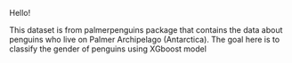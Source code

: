Hello! 

This dataset is from palmerpenguins package that contains the data about penguins who live on Palmer Archipelago (Antarctica). 
The goal here is to classify the gender of penguins using XGboost model 
